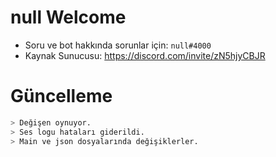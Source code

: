 # null Welcome

- Soru ve bot hakkında sorunlar için:  `null#4000`
- Kaynak Sunucusu: https://discord.com/invite/zN5hjyCBJR

# Güncelleme
```bash
> Değişen oynuyor.
> Ses logu hataları giderildi.
> Main ve json dosyalarında değişiklerler.
```


